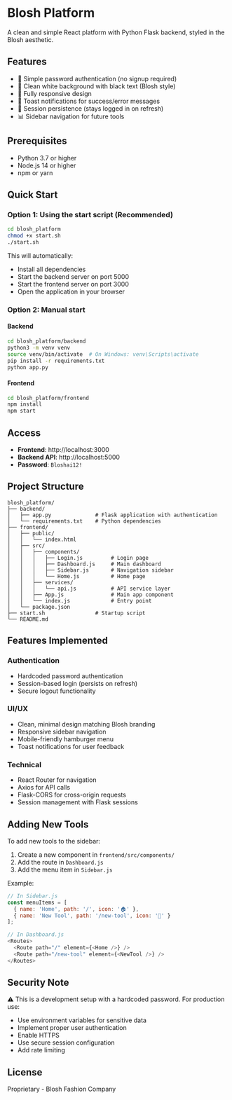 # Blosh Platform

A clean and simple React platform with Python Flask backend, styled in the Blosh aesthetic.

## Features

- 🔐 Simple password authentication (no signup required)
- 🎨 Clean white background with black text (Blosh style)
- 📱 Fully responsive design
- 🔔 Toast notifications for success/error messages
- 🔄 Session persistence (stays logged in on refresh)
- 📊 Sidebar navigation for future tools

## Prerequisites

- Python 3.7 or higher
- Node.js 14 or higher
- npm or yarn

## Quick Start

### Option 1: Using the start script (Recommended)

```bash
cd blosh_platform
chmod +x start.sh
./start.sh
```

This will automatically:
- Install all dependencies
- Start the backend server on port 5000
- Start the frontend server on port 3000
- Open the application in your browser

### Option 2: Manual start

#### Backend

```bash
cd blosh_platform/backend
python3 -m venv venv
source venv/bin/activate  # On Windows: venv\Scripts\activate
pip install -r requirements.txt
python app.py
```

#### Frontend

```bash
cd blosh_platform/frontend
npm install
npm start
```

## Access

- **Frontend**: http://localhost:3000
- **Backend API**: http://localhost:5000
- **Password**: `Bloshai12!`

## Project Structure

```
blosh_platform/
├── backend/
│   ├── app.py              # Flask application with authentication
│   └── requirements.txt    # Python dependencies
├── frontend/
│   ├── public/
│   │   └── index.html
│   ├── src/
│   │   ├── components/
│   │   │   ├── Login.js         # Login page
│   │   │   ├── Dashboard.js     # Main dashboard
│   │   │   ├── Sidebar.js       # Navigation sidebar
│   │   │   └── Home.js          # Home page
│   │   ├── services/
│   │   │   └── api.js           # API service layer
│   │   ├── App.js               # Main app component
│   │   └── index.js             # Entry point
│   └── package.json
├── start.sh                # Startup script
└── README.md
```

## Features Implemented

### Authentication
- Hardcoded password authentication
- Session-based login (persists on refresh)
- Secure logout functionality

### UI/UX
- Clean, minimal design matching Blosh branding
- Responsive sidebar navigation
- Mobile-friendly hamburger menu
- Toast notifications for user feedback

### Technical
- React Router for navigation
- Axios for API calls
- Flask-CORS for cross-origin requests
- Session management with Flask sessions

## Adding New Tools

To add new tools to the sidebar:

1. Create a new component in `frontend/src/components/`
2. Add the route in `Dashboard.js`
3. Add the menu item in `Sidebar.js`

Example:

```javascript
// In Sidebar.js
const menuItems = [
  { name: 'Home', path: '/', icon: '🏠' },
  { name: 'New Tool', path: '/new-tool', icon: '🔧' }
];

// In Dashboard.js
<Routes>
  <Route path="/" element={<Home />} />
  <Route path="/new-tool" element={<NewTool />} />
</Routes>
```

## Security Note

⚠️ This is a development setup with a hardcoded password. For production use:
- Use environment variables for sensitive data
- Implement proper user authentication
- Enable HTTPS
- Use secure session configuration
- Add rate limiting

## License

Proprietary - Blosh Fashion Company

